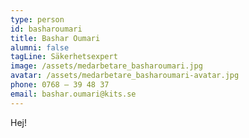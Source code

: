 ```yaml
---
type: person
id: basharoumari
title: Bashar Oumari
alumni: false
tagLine: Säkerhetsexpert
image: /assets/medarbetare_basharoumari.jpg
avatar: /assets/medarbetare_basharoumari-avatar.jpg
phone: 0768 – 39 48 37
email: bashar.oumari@kits.se
---
```

Hej!